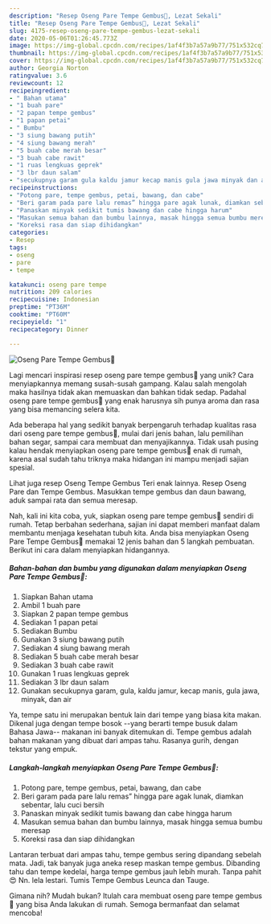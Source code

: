 ```yaml
---
description: "Resep Oseng Pare Tempe Gembus💚, Lezat Sekali"
title: "Resep Oseng Pare Tempe Gembus💚, Lezat Sekali"
slug: 4175-resep-oseng-pare-tempe-gembus-lezat-sekali
date: 2020-05-06T01:26:45.773Z
image: https://img-global.cpcdn.com/recipes/1af4f3b7a57a9b77/751x532cq70/oseng-pare-tempe-gembus💚-foto-resep-utama.jpg
thumbnail: https://img-global.cpcdn.com/recipes/1af4f3b7a57a9b77/751x532cq70/oseng-pare-tempe-gembus💚-foto-resep-utama.jpg
cover: https://img-global.cpcdn.com/recipes/1af4f3b7a57a9b77/751x532cq70/oseng-pare-tempe-gembus💚-foto-resep-utama.jpg
author: Georgia Norton
ratingvalue: 3.6
reviewcount: 12
recipeingredient:
- " Bahan utama"
- "1 buah pare"
- "2 papan tempe gembus"
- "1 papan petai"
- " Bumbu"
- "3 siung bawang putih"
- "4 siung bawang merah"
- "5 buah cabe merah besar"
- "3 buah cabe rawit"
- "1 ruas lengkuas geprek"
- "3 lbr daun salam"
- "secukupnya garam gula kaldu jamur kecap manis gula jawa minyak dan air"
recipeinstructions:
- "Potong pare, tempe gembus, petai, bawang, dan cabe"
- "Beri garam pada pare lalu remas” hingga pare agak lunak, diamkan sebentar, lalu cuci bersih"
- "Panaskan minyak sedikit tumis bawang dan cabe hingga harum"
- "Masukan semua bahan dan bumbu lainnya, masak hingga semua bumbu meresap"
- "Koreksi rasa dan siap dihidangkan"
categories:
- Resep
tags:
- oseng
- pare
- tempe

katakunci: oseng pare tempe 
nutrition: 209 calories
recipecuisine: Indonesian
preptime: "PT36M"
cooktime: "PT60M"
recipeyield: "1"
recipecategory: Dinner

---
```



![Oseng Pare Tempe Gembus💚](https://img-global.cpcdn.com/recipes/1af4f3b7a57a9b77/751x532cq70/oseng-pare-tempe-gembus💚-foto-resep-utama.jpg)

Lagi mencari inspirasi resep oseng pare tempe gembus💚 yang unik? Cara menyiapkannya memang susah-susah gampang. Kalau salah mengolah maka hasilnya tidak akan memuaskan dan bahkan tidak sedap. Padahal oseng pare tempe gembus💚 yang enak harusnya sih punya aroma dan rasa yang bisa memancing selera kita.

Ada beberapa hal yang sedikit banyak berpengaruh terhadap kualitas rasa dari oseng pare tempe gembus💚, mulai dari jenis bahan, lalu pemilihan bahan segar, sampai cara membuat dan menyajikannya. Tidak usah pusing kalau hendak menyiapkan oseng pare tempe gembus💚 enak di rumah, karena asal sudah tahu triknya maka hidangan ini mampu menjadi sajian spesial.

Lihat juga resep Oseng Tempe Gembus Teri enak lainnya. Resep Oseng Pare dan Tempe Gembus. Masukkan tempe gembus dan daun bawang, aduk sampai rata dan semua meresap.


Nah, kali ini kita coba, yuk, siapkan oseng pare tempe gembus💚 sendiri di rumah. Tetap berbahan sederhana, sajian ini dapat memberi manfaat dalam membantu menjaga kesehatan tubuh kita. Anda bisa menyiapkan Oseng Pare Tempe Gembus💚 memakai 12 jenis bahan dan 5 langkah pembuatan. Berikut ini cara dalam menyiapkan hidangannya.

<!--inarticleads1-->

##### Bahan-bahan dan bumbu yang digunakan dalam menyiapkan Oseng Pare Tempe Gembus💚:

1. Siapkan  Bahan utama
1. Ambil 1 buah pare
1. Siapkan 2 papan tempe gembus
1. Sediakan 1 papan petai
1. Sediakan  Bumbu
1. Gunakan 3 siung bawang putih
1. Sediakan 4 siung bawang merah
1. Sediakan 5 buah cabe merah besar
1. Sediakan 3 buah cabe rawit
1. Gunakan 1 ruas lengkuas geprek
1. Sediakan 3 lbr daun salam
1. Gunakan secukupnya garam, gula, kaldu jamur, kecap manis, gula jawa, minyak, dan air


Ya, tempe satu ini merupakan bentuk lain dari tempe yang biasa kita makan. Dikenal juga dengan tempe bosok --yang berarti tempe busuk dalam Bahasa Jawa-- makanan ini banyak ditemukan di. Tempe gembus adalah bahan makanan yang dibuat dari ampas tahu. Rasanya gurih, dengan tekstur yang empuk. 

<!--inarticleads2-->

##### Langkah-langkah menyiapkan Oseng Pare Tempe Gembus💚:

1. Potong pare, tempe gembus, petai, bawang, dan cabe
1. Beri garam pada pare lalu remas” hingga pare agak lunak, diamkan sebentar, lalu cuci bersih
1. Panaskan minyak sedikit tumis bawang dan cabe hingga harum
1. Masukan semua bahan dan bumbu lainnya, masak hingga semua bumbu meresap
1. Koreksi rasa dan siap dihidangkan


Lantaran terbuat dari ampas tahu, tempe gembus sering dipandang sebelah mata. Jadi, tak banyak juga aneka resep maskan tempe gembus. Dibanding tahu dan tempe kedelai, harga tempe gembus jauh lebih murah. Tanpa pahit 😍 Nn. lela lestari. Tumis Tempe Gembus Leunca dan Tauge. 

Gimana nih? Mudah bukan? Itulah cara membuat oseng pare tempe gembus💚 yang bisa Anda lakukan di rumah. Semoga bermanfaat dan selamat mencoba!
